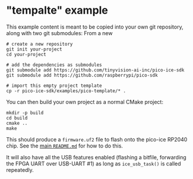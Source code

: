 "tempalte" example
==================
This example content is meant to be copied into your own git repository, along with two git submodules:
From a new

```
# create a new repository
git init your-project
cd your-project

# add the dependencies as submodules
git submodule add https://github.com/tinyvision-ai-inc/pico-ice-sdk
git submodule add https://github.com/raspberrypi/pico-sdk

# import this empty project template
cp -r pico-ice-sdk/examples/pico-template/* .
```

You can then build your own project as a normal CMake project:

```
mkdir -p build
cd build
cmake ..
make
```

This should produce a `firmware.uf2` file to flash onto the pico-ice RP2040 chip.
See the [main `README.md`](../../README.md) for how to do this.

It will also have all the USB features enabled (flashing a bitfile, forwarding the FPGA UART over USB-UART #1)
as long as `ice_usb_task()` is called repeatedly.
